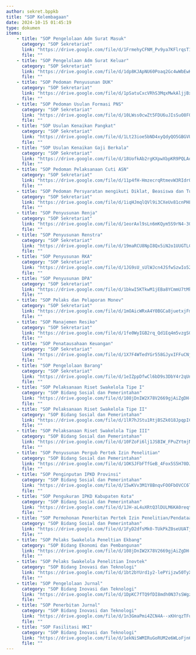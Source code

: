```yaml
---
author: sekret.bppkb
title: "SOP Kelembagaan"
date: 2024-10-15 01:45:19
type: dokumen
items:
    - title: "SOP Pengelolaan Adm Surat Masuk"
      category: "SOP Sekretariat"
      link: "https://drive.google.com/file/d/1FrmehyCFNM_Pv9ya7KFlrqsT1rZSsC7f/preview"
      file: ""
    - title: "SOP Pengelolaan Adm Surat Keluar"
      category: "SOP Sekretariat"
      link: "https://drive.google.com/file/d/1dp8KJApNU60Poaq2Gc4wWbEwKUUQT8ZD/preview"
      file: ""
    - title: "SOP Pedoman Penyusunan DUK"
      category: "SOP Sekretariat"
      link: "https://drive.google.com/file/d/1pSatuCxcVRhS3MqxMwkAljjBxZfkYqUJ/preview"
      file: ""
    - title: "SOP Pedoman Usulan Formasi PNS"
      category: "SOP Sekretariat"
      link: "https://drive.google.com/file/d/10LWss0cwZt5FDU6uJIsSuO8FQLdbcHgD/preview"
      file: ""
    - title: "SOP Usulan Kenaikan Pangkat"
      category: "SOP Sekretariat"
      link: "https://drive.google.com/file/d/1Lt23ioe5bND4xyQdyQO5GBGVUEN7ldgp/preview"
      file: ""
    - title: "SOP Usulan Kenaikan Gaji Berkala"
      category: "SOP Sekretariat"
      link: "https://drive.google.com/file/d/18UofkAb2rgKXpwXbpKR9PQLAo6J-2xqy/preview"
      file: ""
    - title: "SOP Pedoman Pelaksanaan Cuti ASN"
      category: "SOP Sekretariat"
      link: "https://drive.google.com/file/d/11p4fH-HmzecrqRtmevW3RIdrOGq7_O7d/preview"
      file: ""
    - title: "SOP Pedoman Persyaratan mengikuti Diklat, Beasiswa dan Tugas Belajar"
      category: "SOP Sekretariat"
      link: "https://drive.google.com/file/d/1iqHJmqlQVl9i3CXeUv81cnPHLp-DkBIU/preview"
      file: ""
    - title: "SOP Penyusunan Renja"
      category: "SOP Sekretariat"
      link: "https://drive.google.com/file/d/1eorAxl9sLn6mKQym5S9rN4-30CnmeamG/preview"
      file: ""
    - title: "SOP Penyusunan Renstra"
      category: "SOP Sekretariat"
      link: "https://drive.google.com/file/d/19maRCU8NpI8Qx5iN2o1UUGTLCtazb730/preview"
      file: ""
    - title: "SOP Penyusunan RKA"
      category: "SOP Sekretariat"
      link: "https://drive.google.com/file/d/1JG9sU_sUlWJcn4JSfwSzwIo52bmYHfhy/preview"
      file: ""
    - title: "SOP Penyusunan DPA"
      category: "SOP Sekretariat"
      link: "https://drive.google.com/file/d/1bkwI5KTkwM1jEBa8YCmmU7tMkIoCtYsc/preview"
      file: ""
    - title: "SOP Pelaks dan Pelaporan Monev"
      category: "SOP Sekretariat"
      link: "https://drive.google.com/file/d/1mOAicWRxA4Y0BGCa8juetxjFmw9daAbw/preview"
      file: ""
    - title: "SOP Manajemen Resiko"
      category: "SOP Sekretariat"
      link: "https://drive.google.com/file/d/1fe0WyIGB2rq_Qd1Eq4m5vzgSGG130TUS/preview"
      file: ""
    - title: "SOP Penatausahaan Keuangan"
      category: "SOP Sekretariat"
      link: "https://drive.google.com/file/d/1X7F4WTedYGr558GJyxIFFuCNjGiF7Yiq/preview"
      file: ""
    - title: "SOP Pengelolaan Barang"
      category: "SOP Sekretariat"
      link: "https://drive.google.com/file/d/1eIZppDfwCl6bD9s3DbY4r2qUnvOrS2QC/preview"
      file: ""
    - title: "SOP Pelaksanaan Riset Swakelola Tipe I"
      category: "SOP Bidang Sosial dan Pemerintahan"
      link: "https://drive.google.com/file/d/108jDnIW2X78V2669gjAiZgDH-ugxTWII/preview"
      file: ""
    - title: "SOP Pelaksanaan Riset Swakelola Tipe II"
      category: "SOP Bidang Sosial dan Pemerintahan"
      link: "https://drive.google.com/file/d/1lR7hJStu1RtjBSZk018JpqpIC3Hez5Ym/preview"
      file: ""
    - title: "SOP Pelaksanaan Riset Swakelola Tipe III"
      category: "SOP Bidang Sosial dan Pemerintahan"
      link: "https://drive.google.com/file/d/10FZoFi6lj1JSBIW_FPuZYtmjNcggZRqz/preview"
      file: ""
    - title: "SOP Penyusunan Pergub Pertek Izin Penelitian"
      category: "SOP Bidang Sosial dan Pemerintahan"
      link: "https://drive.google.com/file/d/1OKSJFbFTfGeB_4Fox5S5H70DJqr2YbI0/preview"
      file: ""
    - title: "SOP Penginputan IPKD Provinsi"
      category: "SOP Bidang Sosial dan Pemerintahan"
      link: "https://drive.google.com/file/d/15wKVv3M1Y8BnqvFOOFbOVCC6T8PRaMMy/preview"
      file: ""
    - title: "SOP Pengukuran IPKD Kabupaten Kota"
      category: "SOP Bidang Sosial dan Pemerintahan"
      link: "https://drive.google.com/file/d/1JH-aL4uXRtQ3lDULM6KA0reqtqY2osk3/preview"
      file: ""
    - title: "SOP Permohonan Penerbitan Pertek Izin Penelitian/Pendataan"
      category: "SOP Bidang Sosial dan Pemerintahan"
      link: "https://drive.google.com/file/d/1FyD2dfsMk0-TUkPkZ0seUUATjhVWlKUG/preview"
      file: ""
    - title: "SOP Pelaks Swakelola Peneltian Ekbang"
      category: "SOP Bidang Ekonomi dan Pembangunan"
      link: "https://drive.google.com/file/d/108jDnIW2X78V2669gjAiZgDH-ugxTWII/preview"
      file: ""
    - title: "SOP Pelaks Swakelola Penelitian Inovtek"
      category: "SOP Bidang Inovasi dan Teknologi"
      link: "https://drive.google.com/file/d/1bt2bYUrd1y2-lePYijzw50TyXxZLlwCI/preview"
      file: ""
    - title: "SOP Pengelolaan Jurnal"
      category: "SOP Bidang Inovasi dan Teknologi"
      link: "https://drive.google.com/file/d/1DpKC7fTQ9fDI8mdh0N37sSWgz6kf07wZ/preview"
      file: ""
    - title: "SOP Penerbitan Jurnal"
      category: "SOP Bidang Inovasi dan Teknologi"
      link: "https://drive.google.com/file/d/1n3GmaPmi4ZCN4A--xKHrqzTFu9T2nGFi/preview"
      file: ""
    - title: "SOP Fasilitasi HKI"
      category: "SOP Bidang Inovasi dan Teknologi"
      link: "https://drive.google.com/file/d/1ekNiSWMIRuGoRUM2e6WLoFjn6Awt6dG4/preview"
      file: ""
---
```

